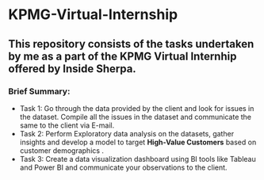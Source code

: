 # KPMG-Virtual-Internship
## This repository consists of the tasks undertaken by me as a part of the KPMG Virtual Internhip offered by Inside Sherpa.

### Brief Summary:
 - Task 1: Go through the data provided by the client and look for issues in the dataset. Compile all the issues in the dataset and communicate the same to the client via E-mail.
 - Task 2: Perform Exploratory data analysis on the datasets, gather insights and develop a model to target __High-Value Customers__ based on customer demographics . 
 - Task 3: Create a data visualization dashboard using BI tools like Tableau and Power BI and communicate your observations to the client.
